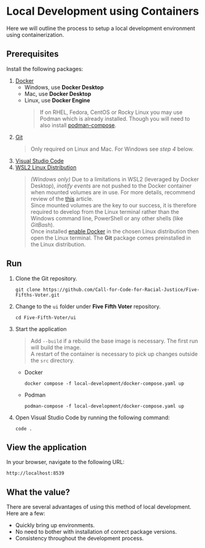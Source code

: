 # Local Development using Containers
Here we will outline the process to setup a local development environment using containerization.

## Prerequisites
Install the following packages:
1.  [Docker](https://docs.docker.com/engine/install/)
    -  Windows, use **Docker Desktop**
    -  Mac, use **Docker Desktop**
    -  Linux, use **Docker Engine**
       > If on RHEL, Fedora, CentOS or Rocky Linux you may use Podman which is already installed.  Though you will need to also install [podman-compose](https://github.com/containers/podman-compose).
2.  [Git](https://github.com/git-guides/install-git)
    > Only required on Linux and Mac.  For Windows see _step 4_ below.
3.  [Visual Studio Code](https://code.visualstudio.com/download)
4.  [WSL2 Linux Distribution](https://docs.microsoft.com/en-us/windows/wsl/install)
    > _(Windows only)_ Due to a limitations in WSL2 (leveraged by Docker Desktop), _inotify events_ are not pushed to the Docker container when mounted volumes are in use.  For more details, recommend review of the [this](https://docs.docker.com/desktop/windows/wsl/#best-practices) article.<br />
    Since mounted volumes are the key to our success, it is therefore required to develop from the Linux terminal rather than the Windows command line, PowerShell or any other shells (like _GitBash_).<br />
    Once installed [enable Docker](https://docs.docker.com/desktop/windows/wsl/#enabling-docker-support-in-wsl-2-distros) in the chosen Linux distribution then open the Linux terminal.  The **Git** package comes preinstalled in the Linux distribution.

## Run
1.  Clone the Git repository.
    ```
    git clone https://github.com/Call-for-Code-for-Racial-Justice/Five-Fifths-Voter.git
    ```
2.  Change to the `ui` folder under **Five Fifth Voter** repository.
    ```
    cd Five-Fifth-Voter/ui
    ```
3.  Start the application
    > Add `--build` if a rebuild the base image is necessary.  The first run will build the image.<br />A restart of the container is necessary to pick up changes outside the `src` directory.
    -  Docker
       ```
       docker compose -f local-development/docker-compose.yaml up
       ```
    -  Podman
       ```
       podman-compose -f local-development/docker-compose.yaml up
       ```
4.  Open Visual Studio Code by running the following command:
    ```
    code .
    ```

## View the application
In your browser, navigate to the following URL:
```
http://localhost:8539
```

## What the value?
There are several advantages of using this method of local development.  Here are a few:
-  Quickly bring up environments.
-  No need to bother with installation of correct package versions.
-  Consistency throughout the development process.